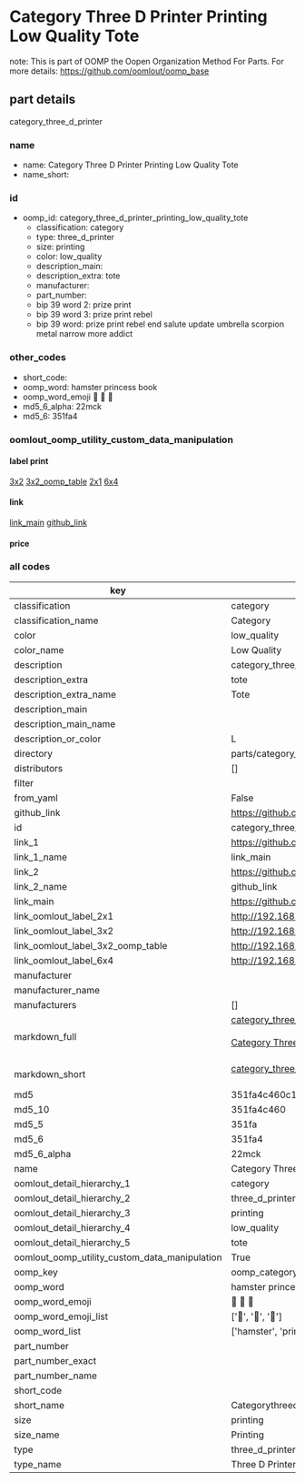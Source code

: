 # Category Three D Printer Printing Low Quality Tote  

note: This is part of OOMP the Oopen Organization Method For Parts. For more details: https://github.com/oomlout/oomp_base

##  part details



category_three_d_printer

### name
* name: Category Three D Printer Printing Low Quality Tote
* name_short: 
### id
* oomp_id: category_three_d_printer_printing_low_quality_tote
  * classification: category
  * type: three_d_printer
  * size: printing
  * color: low_quality
  * description_main: 
  * description_extra: tote
  * manufacturer: 
  * part_number: 
  * bip 39 word 2: prize print
  * bip 39 word 3: prize print rebel
  * bip 39 word: prize print rebel end salute update umbrella scorpion metal narrow more addict

### other_codes
* short_code: 
* oomp_word: hamster princess book
* oomp_word_emoji :hamster: :princess: :book:
* md5_6_alpha: 22mck
* md5_6: 351fa4






### oomlout_oomp_utility_custom_data_manipulation
#### label print
[3x2](http://192.168.1.245:1112/?label=oomp%2022mck)
[3x2_oomp_table](http://192.168.1.107:1112/?label=oomp%2022mck)
[2x1](http://192.168.1.242:1112/?label=oomp%2022mck)
[6x4](http://192.168.1.55:1112/?label=oomp%2022mck)    

#### link

[link_main](https://github.com/oomlout/oomlout_oomp_current_version_messy/tree/main/parts/category_three_d_printer_printing_low_quality_tote) [github_link](https://github.com/oomlout/oomlout_oomp_part_src/tree/main/parts/category_three_d_printer_printing_low_quality_tote)                             

#### price







### all codes 
| key | value |  
| --- | --- |  
| classification | category |  
| classification_name | Category |  
| color | low_quality |  
| color_name | Low Quality |  
| description | category_three_d_printer |  
| description_extra | tote |  
| description_extra_name | Tote |  
| description_main |  |  
| description_main_name |  |  
| description_or_color | L  |  
| directory | parts/category_three_d_printer_printing_low_quality_tote |  
| distributors | [] |  
| filter |  |  
| from_yaml | False |  
| github_link | https://github.com/oomlout/oomlout_oomp_part_src/tree/main/parts/category_three_d_printer_printing_low_quality_tote |  
| id | category_three_d_printer_printing_low_quality_tote |  
| link_1 | https://github.com/oomlout/oomlout_oomp_current_version_messy/tree/main/parts/category_three_d_printer_printing_low_quality_tote |  
| link_1_name | link_main |  
| link_2 | https://github.com/oomlout/oomlout_oomp_part_src/tree/main/parts/category_three_d_printer_printing_low_quality_tote |  
| link_2_name | github_link |  
| link_main | https://github.com/oomlout/oomlout_oomp_current_version_messy/tree/main/parts/category_three_d_printer_printing_low_quality_tote |  
| link_oomlout_label_2x1 | http://192.168.1.242:1112/?label=oomp%2022mck |  
| link_oomlout_label_3x2 | http://192.168.1.245:1112/?label=oomp%2022mck |  
| link_oomlout_label_3x2_oomp_table | http://192.168.1.107:1112/?label=oomp%2022mck |  
| link_oomlout_label_6x4 | http://192.168.1.55:1112/?label=oomp%2022mck |  
| manufacturer |  |  
| manufacturer_name |  |  
| manufacturers | [] |  
| markdown_full | [category_three_d_printer_printing_low_quality_tote](https://github.com/oomlout/oomlout_oomp_current_version_messy/tree/main/parts/category_three_d_printer_printing_low_quality_tote)<br>[](https://github.com/oomlout/oomlout_oomp_current_version_messy/tree/main/parts/category_three_d_printer_printing_low_quality_tote)<br>[Category Three D Printer Printing Low Quality Tote](https://github.com/oomlout/oomlout_oomp_current_version_messy/tree/main/parts/category_three_d_printer_printing_low_quality_tote)<br><br> |  
| markdown_short | [category_three_d_printer_printing_low_quality_tote](https://github.com/oomlout/oomlout_oomp_current_version_messy/tree/main/parts/category_three_d_printer_printing_low_quality_tote)<br><br> |  
| md5 | 351fa4c460c13d87ba5f6499666ab55a |  
| md5_10 | 351fa4c460 |  
| md5_5 | 351fa |  
| md5_6 | 351fa4 |  
| md5_6_alpha | 22mck |  
| name | Category Three D Printer Printing Low Quality Tote |  
| oomlout_detail_hierarchy_1 | category |  
| oomlout_detail_hierarchy_2 | three_d_printer |  
| oomlout_detail_hierarchy_3 | printing |  
| oomlout_detail_hierarchy_4 | low_quality |  
| oomlout_detail_hierarchy_5 | tote |  
| oomlout_oomp_utility_custom_data_manipulation | True |  
| oomp_key | oomp_category_three_d_printer_printing_low_quality_tote |  
| oomp_word | hamster princess book |  
| oomp_word_emoji | :hamster: :princess: :book: |  
| oomp_word_emoji_list | [':hamster:', ':princess:', ':book:'] |  
| oomp_word_list | ['hamster', 'princess', 'book'] |  
| part_number |  |  
| part_number_exact |  |  
| part_number_name |  |  
| short_code |  |  
| short_name | Categorythreedprinter |  
| size | printing |  
| size_name | Printing |  
| type | three_d_printer |  
| type_name | Three D Printer |  

